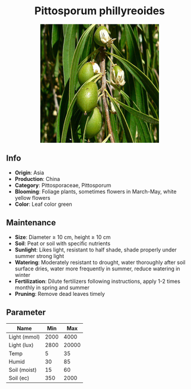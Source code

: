 <h1 align='center'>Pittosporum phillyreoides</h1>
<p align="center">
    <img 
        align='center'
        width='320'
        src="../images/pittosporum phillyreoides.png" 
        alt='Pittosporum phillyreoides' />
</p>

## Info

 - **Origin**: Asia
 - **Production**: China
 - **Category**: Pittosporaceae, Pittosporum
 - **Blooming**: Foliage plants, sometimes flowers in March-May, white yellow flowers
 - **Color**: Leaf color green

## Maintenance

 - **Size**: Diameter ≥ 10 cm, height ≥ 10 cm
 - **Soil**: Peat or soil with specific nutrients
 - **Sunlight**: Likes light, resistant to half shade, shade properly under summer strong light
 - **Watering**: Moderately resistant to drought, water thoroughly after soil surface dries, water more frequently in summer, reduce watering in winter
 - **Fertilization**: Dilute fertilizers following instructions, apply 1-2 times monthly in spring and summer
 - **Pruning**: Remove dead leaves timely

## Parameter

| Name         | Min  | Max   |
|--------------|------|-------|
| Light (mmol) | 2000 | 4000  |
| Light (lux)  | 2800 | 20000 |
| Temp         | 5    | 35    |
| Humid        | 30   | 85    |
| Soil (moist) | 15   | 60    |
| Soil (ec)    | 350  | 2000  |